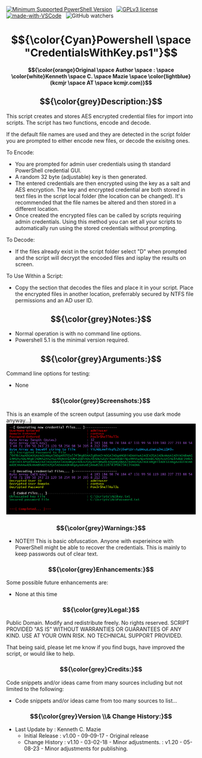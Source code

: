 <!---
<head>
<meta name="google-site-verification" content="SiI2B_QvkFxrKW8YNvNf7w7gTIhzZsP9-yemxArYWwI" />
</head>
-->
[![Minimum Supported PowerShell Version][powershell-minimum]][powershell-github]&nbsp;&nbsp;
[![GPLv3 license](https://img.shields.io/badge/License-GPLv3-blue.svg)](http://perso.crans.org/besson/LICENSE.html)&nbsp;&nbsp;
[![made-with-VSCode](https://img.shields.io/badge/Made%20with-VSCode-1f425f.svg)](https://code.visualstudio.com/)&nbsp;&nbsp;
![GitHub watchers](https://img.shields.io/github/watchers/kcmazie/Cisco-Device-Inventory?style=plastic)

[powershell-minimum]: https://img.shields.io/badge/PowerShell-5.1+-blue.svg 
[powershell-github]:  https://github.com/PowerShell/PowerShell
<span style="background-color:black">
# $${\color{Cyan}Powershell \space "CredentialsWithKey.ps1"}$$

#### $${\color{orange}Original \space Author \space : \space \color{white}Kenneth \space C. \space Mazie \space \color{lightblue}(kcmjr \space AT \space kcmjr.com)}$$

## $${\color{grey}Description:}$$ 
This script creates and stores AES encrypted credential files for import into scripts.  The script has two functions, encode and decode.  

If the default file names are used and they are detected in the script folder you are prompted to either encode new files, or decode the exisitng ones.

To Encode:
* You are prompted for admin user credentials using th standard PowerShell credential GUI.
* A random 32 byte (adjustable) key is then generated.
* The entered credentials are then encrypted using the key as a salt and AES encryption.  The key and encrypted
credential are both stored in text files in the script local folder (the location can be changed).  It's recommended that
the file names be altered and then stored in a different location.
* Once created the encrypted files can be called by scripts requiring admin credentials.  Using this method you can set all your scripts to automatically 
run using the stored credentials without prompting.

To Decode:
* If the files already exist in the script folder select "D" when prompted and the script will decrypt the encoded files and isplay the results on screen.

To Use Within a Script:
* Copy the section that decodes the files and place it in your script.  Place the encrypted files in another location, preferrably secured by NTFS file permissions and an AD user ID.

## $${\color{grey}Notes:}$$ 
* Normal operation is with no command line options.
* Powershell 5.1 is the minimal version required.

## $${\color{grey}Arguments:}$$ 
Command line options for testing: 
* None
 
### $${\color{grey}Screenshots:}$$ 
This is an example of the screen output (assuming you use dark mode anyway...)
![Screen Output](https://github.com/kcmazie/CredentialsWithKey/blob/main/Screen1.jpg "Screen Output")

### $${\color{grey}Warnings:}$$ 
* NOTE!!!  This is basic obfuscation.  Anyone with experieince with PowerShell might be able to recover the credentials.  This is mainly to keep passwords out of clear text.

### $${\color{grey}Enhancements:}$$ 
Some possible future enhancements are:
* None at this time

### $${\color{grey}Legal:}$$ 
Public Domain. Modify and redistribute freely. No rights reserved. 
SCRIPT PROVIDED "AS IS" WITHOUT WARRANTIES OR GUARANTEES OF ANY KIND. USE AT YOUR OWN RISK. NO TECHNICAL SUPPORT PROVIDED.

That being said, please let me know if you find bugs, have improved the script, or would like to help. 

### $${\color{grey}Credits:}$$  
Code snippets and/or ideas came from many sources including but not limited to the following: 
* Code snippets and/or ideas came from too many sources to list...
  
### $${\color{grey}Version \\& Change History:}$$ 
* Last Update by  : Kenneth C. Mazie 
  * Initial Release : v1.00 - 09-09-17 - Original release
  * Change History  : v1.10 - 03-02-18 - Minor adjustments.
                    : v1.20 - 05-08-23 - Minor adjustments for publishing. 
 </span>
